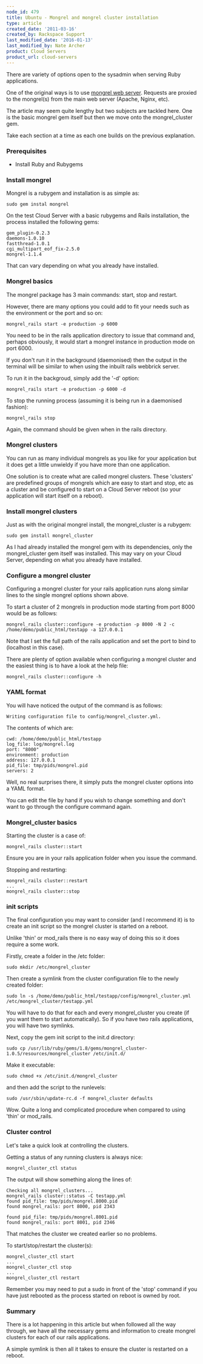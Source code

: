 ```yaml
---
node_id: 479
title: Ubuntu - Mongrel and mongrel cluster installation
type: article
created_date: '2011-03-16'
created_by: Rackspace Support
last_modified_date: '2016-01-13'
last_modified_by: Nate Archer
product: Cloud Servers
product_url: cloud-servers
---
```


There are variety of options open to the sysadmin when serving Ruby
applications.

One of the original ways is to use [mongrel web
server](http://mongrel.rubyforge.org/ "http://mongrel.rubyforge.org/").
Requests are proxied to the mongrel(s) from the main web server (Apache,
Nginx, etc).

The article may seem quite lengthy but two subjects are tackled here.
One is the basic mongrel gem itself but then we move onto the
mongrel\_cluster gem.

Take each section at a time as each one builds on the previous
explanation.

### Prerequisites

-   Install Ruby and Rubygems

### Install mongrel


Mongrel is a rubygem and installation is as simple as:

    sudo gem instal mongrel

On the test Cloud Server with a basic rubygems and Rails installation,
the process installed the following gems:

    gem_plugin-0.2.3
    daemons-1.0.10
    fastthread-1.0.1
    cgi_multipart_eof_fix-2.5.0
    mongrel-1.1.4

That can vary depending on what you already have installed.

### Mongrel basics

The mongrel package has 3 main commands: start, stop and restart.

However, there are many options you could add to fit your needs such as
the environment or the port and so on:

    mongrel_rails start -e production -p 6000

You need to be in the rails application directory to issue that command
and, perhaps obviously, it would start a mongrel instance in production
mode on port 6000.

If you don't run it in the background (daemonised) then the output in
the terminal will be similar to when using the inbuilt rails webbrick
server.

To run it in the backgroud, simply add the '-d' option:

    mongrel_rails start -e production -p 6000 -d

To stop the running process (assuming it is being run in a daemonised
fashion):

    mongrel_rails stop

Again, the command should be given when in the rails directory.

### Mongrel clusters

You can run as many individual mongrels as you like for your application
but it does get a little unwieldy if you have more than one application.

One solution is to create what are called mongrel clusters. These
'clusters' are predefined groups of mongrels which are easy to start and
stop, etc as a cluster and be configured to start on a Cloud Server
reboot (so your application will start itself on a reboot).

### Install mongrel clusters

Just as with the original mongrel install, the mongrel\_cluster is a
rubygem:

    sudo gem install mongrel_cluster

As I had already installed the mongrel gem with its dependencies, only
the mongrel\_cluster gem itself was installed. This may vary on your
Cloud Server, depending on what you already have installed.

### Configure a mongrel cluster

Configuring a mongrel cluster for your rails application runs along
similar lines to the single mongrel options shown above.

To start a cluster of 2 mongrels in production mode starting from port
8000 would be as follows:

    mongrel_rails cluster::configure -e production -p 8000 -N 2 -c /home/demo/public_html/testapp -a 127.0.0.1

Note that I set the full path of the rails application and set the port
to bind to (localhost in this case).

There are plenty of option available when configuring a mongrel cluster
and the easiest thing is to have a look at the help file:

    mongrel_rails cluster::configure -h


### YAML format

You will have noticed the output of the command is as follows:

    Writing configuration file to config/mongrel_cluster.yml.

The contents of which are:

    cwd: /home/demo/public_html/testapp
    log_file: log/mongrel.log
    port: "8000"
    environment: production
    address: 127.0.0.1
    pid_file: tmp/pids/mongrel.pid
    servers: 2

Well, no real surprises there, it simply puts the mongrel cluster
options into a YAML format.

You can edit the file by hand if you wish to change something and don't
want to go through the configure command again.

### Mongrel\_cluster basics

Starting the cluster is a case of:

    mongrel_rails cluster::start

Ensure you are in your rails application folder when you issue the
command.

Stopping and restarting:

    mongrel_rails cluster::restart
    ...
    mongrel_rails cluster::stop

### init scripts

The final configuration you may want to consider (and I recommend it) is
to create an init script so the mongrel cluster is started on a reboot.

Unlike 'thin' or mod\_rails there is no easy way of doing this so it
does require a some work.

Firstly, create a folder in the /etc folder:

    sudo mkdir /etc/mongrel_cluster

Then create a symlink from the cluster configuration file to the newly
created folder:

    sudo ln -s /home/demo/public_html/testapp/config/mongrel_cluster.yml /etc/mongrel_cluster/testapp.yml

You will have to do that for each and every mongrel\_cluster you create
(if you want them to start automatically). So if you have two rails
applications, you will have two symlinks.

Next, copy the gem init script to the init.d directory:

    sudo cp /usr/lib/ruby/gems/1.8/gems/mongrel_cluster-1.0.5/resources/mongrel_cluster /etc/init.d/

Make it executable:

    sudo chmod +x /etc/init.d/mongrel_cluster

and then add the script to the runlevels:

    sudo /usr/sbin/update-rc.d -f mongrel_cluster defaults

Wow. Quite a long and complicated procedure when compared to using
'thin' or mod\_rails.

### Cluster control

Let's take a quick look at controlling the clusters.

Getting a status of any running clusters is always nice:

    mongrel_cluster_ctl status

The output will show something along the lines of:

    Checking all mongrel_clusters...
    mongrel_rails cluster::status -C testapp.yml
    found pid_file: tmp/pids/mongrel.8000.pid
    found mongrel_rails: port 8000, pid 2343

    found pid_file: tmp/pids/mongrel.8001.pid
    found mongrel_rails: port 8001, pid 2346

That matches the cluster we created earlier so no problems.

To start/stop/restart the cluster(s):

    mongrel_cluster_ctl start
    ...
    mongrel_cluster_ctl stop
    ...
    mongrel_cluster_ctl restart

Remember you may need to put a sudo in front of the 'stop' command if
you have just rebooted as the process started on reboot is owned by
root.

### Summary 

There is a lot happening in this article but when followed all the way
through, we have all the necessary gems and information to create
mongrel clusters for each of our rails applications.

A simple symlink is then all it takes to ensure the cluster is restarted
on a reboot.
